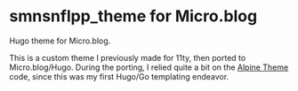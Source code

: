 # smnsnflpp_theme for Micro.blog

Hugo theme for Micro.blog.

This is a custom theme I previously made for 11ty, then ported to Micro.blog/Hugo. During the porting, I relied quite a bit on the [Alpine Theme](https://github.com/microdotblog/theme-alpine/) code, since this was my first Hugo/Go templating endeavor.